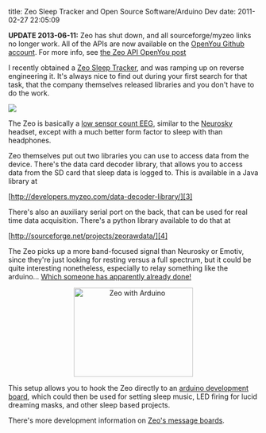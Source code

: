 title: Zeo Sleep Tracker and Open Source Software/Arduino Dev
date: 2011-02-27 22:05:09 

**UPDATE 2013-06-11:** Zeo has shut down, and all sourceforge/myzeo
  links no longer work. All of the APIs are now available on the
  [OpenYou Github account](http://github.com/openyou). For more info,
  see
  [the Zeo API OpenYou post](http://www.openyou.org/2013/06/11/zeo-firmware-and-raw-data-api-on-github/)

I recently obtained a [Zeo Sleep Tracker][1], and was ramping up on
reverse engineering it. It's always nice to find out during your first
search for that task, that the company themselves released libraries
and you don't have to do the work.

![](/images/2011-02-27-zeo-and-open-source-software-arduino-development/zeo-headband.jpg)

The Zeo is basically a [low sensor count EEG][8], similar to the
[Neurosky][2] headset, except with a much better form factor to sleep
with than headphones.

Zeo themselves put out two libraries you can use to access data from
the device. There's the data card decoder library, that allows you to
access data from the SD card that sleep data is logged to. This is
available in a Java library at

[http://developers.myzeo.com/data-decoder-library/][3]

There's also an auxiliary serial port on the back, that can be used
for real time data acquisition. There's a python library available to
do that at

[http://sourceforge.net/projects/zeorawdata/][4]

The Zeo picks up a more band-focused signal than Neurosky or Emotiv,
since they're just looking for resting versus a full spectrum, but it
could be quite interesting nonetheless, especially to relay something
like the arduino... [Which someone has apparently already done!][5]

<CENTER><a href="https://www.flickr.com/photos/30874308@N06/5468958406/"
title="Zeo with Arduino by eok.gnah, on Flickr"><img
src="https://farm6.static.flickr.com/5100/5468958406_aa0659a7c3_m.jpg"
width="240" height="179" alt="Zeo with Arduino" /></a></CENTER>

This setup allows you to hook the Zeo directly to an
[arduino development board][6], which could then be used for setting
sleep music, LED firing for lucid dreaming masks, and other sleep
based projects.

There's more development information on [Zeo's message boards][7].

[1]: http://www.myzeo.com
[2]: http://www.neurosky.com
[3]: http://developers.myzeo.com/data-decoder-library/
[4]: http://sourceforge.net/projects/zeorawdata/
[5]: http://blog.myzeo.com/forum/zeo-raw-data-library/zeo-and-arduino/
[6]: http://www.arduino.cc
[7]: http://blog.myzeo.com/forum/
[8]: http://blog.myzeo.com/5-steps-to-phasing-sleep/
